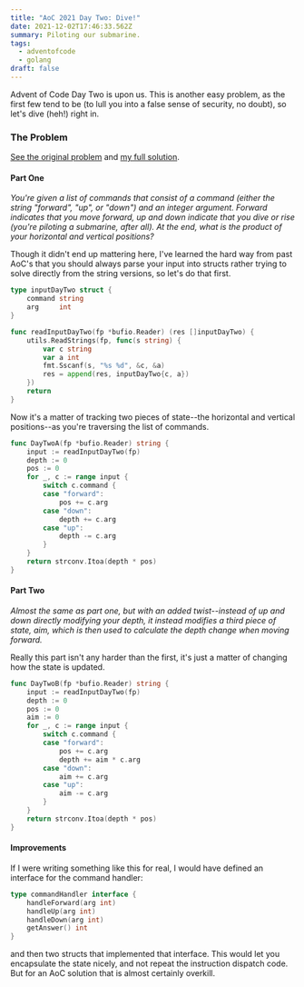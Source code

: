 ```yaml
---
title: "AoC 2021 Day Two: Dive!"
date: 2021-12-02T17:46:33.562Z
summary: Piloting our submarine.
tags:
  - adventofcode
  - golang
draft: false
---
```

Advent of Code Day Two is upon us. This is another easy problem, as the first few tend to be (to lull you into a false sense of security, no doubt), so let's dive (heh!) right in.

### The Problem

[See the original problem](https://adventofcode.com/2021/day/2) and [my full solution](https://github.com/biesnecker/godvent/blob/main/twentytwentyone/day_two.go).

#### Part One

*You're given a list of commands that consist of a command (either the string "forward", "up", or "down") and an integer argument. Forward indicates that you move forward, up and down indicate that you dive or rise (you're piloting a submarine, after all). At the end, what is the product of your horizontal and vertical positions?*

Though it didn't end up mattering here, I've learned the hard way from past AoC's that you should always parse your input into structs rather trying to solve directly from the string versions, so let's do that first.

```go
type inputDayTwo struct {
    command string
    arg     int
}

func readInputDayTwo(fp *bufio.Reader) (res []inputDayTwo) {
    utils.ReadStrings(fp, func(s string) {
        var c string
        var a int
        fmt.Sscanf(s, "%s %d", &c, &a)
        res = append(res, inputDayTwo{c, a})
    })
    return
}
```

Now it's a matter of tracking two pieces of state--the horizontal and vertical positions--as you're traversing the list of commands. 

```go
func DayTwoA(fp *bufio.Reader) string {
    input := readInputDayTwo(fp)
    depth := 0
    pos := 0
    for _, c := range input {
        switch c.command {
        case "forward":
            pos += c.arg
        case "down":
            depth += c.arg
        case "up":
            depth -= c.arg
        }
    }
    return strconv.Itoa(depth * pos)
}
```

#### Part Two

*Almost the same as part one, but with an added twist--instead of up and down directly modifying your depth, it instead modifies a third piece of state, aim, which is then used to calculate the depth change when moving forward.*

Really this part isn't any harder than the first, it's just a matter of changing how the state is updated.

```go
func DayTwoB(fp *bufio.Reader) string {
    input := readInputDayTwo(fp)
    depth := 0
    pos := 0
    aim := 0
    for _, c := range input {
        switch c.command {
        case "forward":
            pos += c.arg
            depth += aim * c.arg
        case "down":
            aim += c.arg
        case "up":
            aim -= c.arg
        }
    }
    return strconv.Itoa(depth * pos)
}
```

#### Improvements

If I were writing something like this for real, I would have defined an interface for the command handler:

```go
type commandHandler interface {
    handleForward(arg int)
    handleUp(arg int)
    handleDown(arg int)
    getAnswer() int
}
```

and then two structs that implemented that interface. This would let you encapsulate the state nicely, and not repeat the instruction dispatch code. But for an AoC solution that is almost certainly overkill.